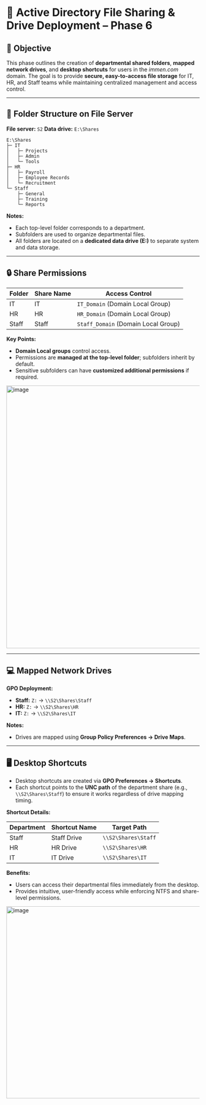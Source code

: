 # 🧾 Active Directory File Sharing & Drive Deployment – Phase 6

## 🎯 Objective

This phase outlines the creation of **departmental shared folders**, **mapped network drives**, and **desktop shortcuts** for users in the *immen.com* domain.
The goal is to provide **secure, easy-to-access file storage** for IT, HR, and Staff teams while maintaining centralized management and access control.

---

## 📂 Folder Structure on File Server

**File server:** `S2`
**Data drive:** `E:\Shares`

```
E:\Shares
├─ IT
│   ├─ Projects
│   ├─ Admin
│   └─ Tools
├─ HR
│   ├─ Payroll
│   ├─ Employee Records
│   └─ Recruitment
└─ Staff
    ├─ General
    ├─ Training
    └─ Reports
```

**Notes:**

* Each top-level folder corresponds to a department.
* Subfolders are used to organize departmental files.
* All folders are located on a **dedicated data drive (E:)** to separate system and data storage.

---

## 🔒 Share Permissions

| Folder | Share Name | Access Control                      |
| ------ | ---------- | ----------------------------------- |
| IT     | IT         | `IT_Domain` (Domain Local Group)    |
| HR     | HR         | `HR_Domain` (Domain Local Group)    |
| Staff  | Staff      | `Staff_Domain` (Domain Local Group) |

**Key Points:**

* **Domain Local groups** control access.
* Permissions are **managed at the top-level folder**; subfolders inherit by default.
* Sensitive subfolders can have **customized additional permissions** if required.

<img width="1274" height="685" alt="image" src="https://github.com/user-attachments/assets/2f729f8b-61ff-43f8-9c68-aa16062cd979" />



---

## 💻 Mapped Network Drives

**GPO Deployment:**

* **Staff:** `Z:` → `\\S2\Shares\Staff`
* **HR:** `Z:` → `\\S2\Shares\HR`
* **IT:** `Z:` → `\\S2\Shares\IT`

**Notes:**

* Drives are mapped using **Group Policy Preferences → Drive Maps**.

---

## 🖥️ Desktop Shortcuts

* Desktop shortcuts are created via **GPO Preferences → Shortcuts**.
* Each shortcut points to the **UNC path** of the department share (e.g., `\\S2\Shares\Staff`) to ensure it works regardless of drive mapping timing.

**Shortcut Details:**

| Department | Shortcut Name | Target Path         |
| ---------- | ------------- | ------------------- |
| Staff      | Staff Drive   | `\\S2\Shares\Staff` |
| HR         | HR Drive      | `\\S2\Shares\HR`    |
| IT         | IT Drive      | `\\S2\Shares\IT`    |

**Benefits:**

* Users can access their departmental files immediately from the desktop.
* Provides intuitive, user-friendly access while enforcing NTFS and share-level permissions.

 <img width="651" height="501" alt="image" src="https://github.com/user-attachments/assets/06cc803c-1390-452f-bbee-8e0356c02d72" />


